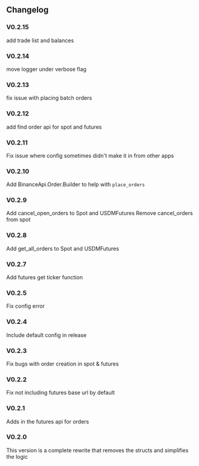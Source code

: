 ## Changelog

### V0.2.15
add trade list and balances

### V0.2.14
move logger under verbose flag

### V0.2.13
fix issue with placing batch orders

### V0.2.12
add find order api for spot and futures

### V0.2.11
Fix issue where config sometimes didn't make it in from other apps

### V0.2.10
Add BinanceApi.Order.Builder to help with `place_orders`

### V0.2.9
Add cancel_open_orders to Spot and USDMFutures
Remove cancel_orders from spot

### V0.2.8
Add get_all_orders to Spot and USDMFutures

### V0.2.7
Add futures get ticker function

### V0.2.5
Fix config error

### V0.2.4
Include default config in release

### V0.2.3
Fix bugs with order creation in spot & futures

### V0.2.2
Fix not including futures base url by default

### V0.2.1
Adds in the futures api for orders

### V0.2.0
This version is a complete rewrite that removes the structs and simplifies the logic
